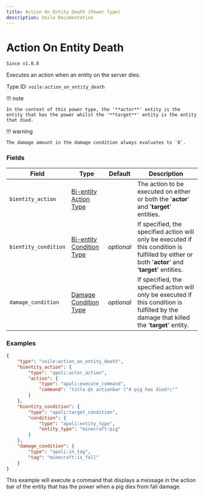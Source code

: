 ```yaml
---
title: Action On Entity Death (Power Type)
description: Voile Documentation
---
```


# Action On Entity Death

`Since v1.0.0`

Executes an action when an entity on the server dies.

Type ID: `voile:action_on_entity_death`

!!! note
    
    In the context of this power type, the '**actor**' entity is the entity that has the power whilst the '**target**' entity is the entity that died.

!!! warning

    The damage amount in the damage condition always evaluates to `0`.

### Fields

Field | Type | Default | Description
------|------|---------|------------
`bientity_action` | [Bi-entity Action Type](https://origins.readthedocs.io/en/latest/types/bientity_action_types/) | | The action to be executed on either or both the '**actor**' and '**target**' entities.
`bientity_condition` | [Bi-entity Condition Type](https://origins.readthedocs.io/en/latest/types/bientity_condition_types/) | *optional* | If specified, the specified action will only be executed if this condition is fulfilled by either or both '**actor**' and '**target**' entities.
`damage_condition` | [Damage Condition Type](https://origins.readthedocs.io/en/latest/types/damage_condition_types/) | *optional* | If specified, the specified action will only be executed if this condition is fulfilled by the damage that killed the '**target**' entity.

### Examples

```json
{
    "type": "voile:action_on_entity_death",
    "bientity_action": {
        "type": "apoli:actor_action",
        "action": {
            "type": "apoli:execute_command",
            "command": "title @s actionbar \"A pig has died!\""
        }
    },
    "bientity_condition": {
        "type": "apoli:target_condition",
        "condition": {
            "type": "apoli:entity_type",
            "entity_type": "minecraft:pig"
        }
    },
    "damage_condition": {
        "type": "apoli:in_tag",
        "tag": "minecraft:is_fall"
    }
}
```

This example will execute a command that displays a message in the action bar of the entity that has the power when a pig dies from fall damage.